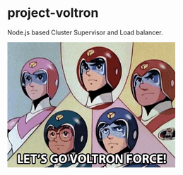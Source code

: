 # project-voltron
Node.js based Cluster Supervisor and Load balancer.

![](res/voltran.gif "VOLTRAN")
